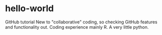 # hello-world
GitHub tutorial
New to "collaborative" coding, so checking GitHub features and functionality out.  Coding experience mainly R.  A very little python.
